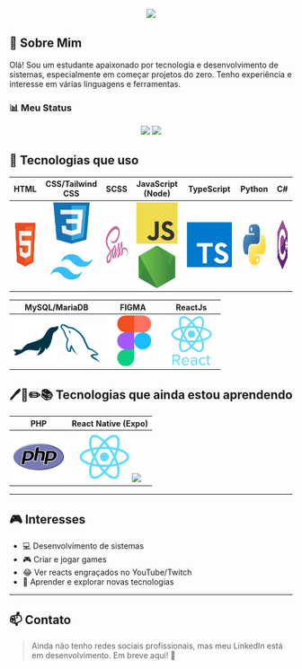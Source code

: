 <p align="center">
  <picture>
    <img src="https://readme-typing-svg.demolab.com/?lines=Ol%C3%A1+Sou+Junior010101;Seja+Bem-Vindo(a)+ao+meu+perfil+do+GitHub&weight=800&size=32&pause=1000&center=true&vCenter=true&width=835&color=E43D82" />
  </picture>
</p>

## 🌟 Sobre Mim

Olá! Sou um estudante apaixonado por tecnologia e desenvolvimento de sistemas, especialmente em começar projetos do zero. Tenho experiência e interesse em várias linguagens e ferramentas.

### 📊 Meu Status

<div align="center">
  <picture>
    <img src="https://github-readme-stats.vercel.app/api?username=Junior010101&show_icons=true&theme=dracula" height="190" />
  </picture>
  <picture>
    <img src="https://github-readme-stats.vercel.app/api/top-langs/?username=Junior010101&layout=compact&theme=dracula" height="190" />
  </picture>
</div>

## 🚀 Tecnologias que uso

| HTML | CSS/Tailwind CSS | SCSS | JavaScript (Node) | TypeScript | Python |  C#  | 
|:----:|:----------------:|:----:|:-----------------:|:----------:|:------:|:----:|
| <picture><img height="80" src="https://github.com/devicons/devicon/blob/master/icons/html5/html5-original.svg"></picture> | <picture><img height="75" src="https://github.com/devicons/devicon/blob/master/icons/css3/css3-original.svg"></picture> <picture><img height="75" src="https://github.com/devicons/devicon/blob/master/icons/tailwindcss/tailwindcss-original.svg" /></picture> | <picture><img height="90" src="https://github.com/devicons/devicon/blob/master/icons/sass/sass-original.svg" /></picture> | <picture><img height="75" src="https://github.com/devicons/devicon/blob/master/icons/javascript/javascript-original.svg" /></picture> <picture><img height="75" src="https://github.com/devicons/devicon/blob/master/icons/nodejs/nodejs-original.svg" /></picture> | <picture><img src="https://github.com/devicons/devicon/blob/master/icons/typescript/typescript-original.svg" /></picture> | <picture><img height="90" src="https://github.com/devicons/devicon/blob/master/icons/python/python-original.svg" /></picture> | <picture><img height="90" src="https://github.com/devicons/devicon/blob/master/icons/csharp/csharp-original.svg" /></picture> |


| MySQL/MariaDB | FIGMA | ReactJs |
|:-------------:|:-----:|:-------:|
| <picture><img height="80" src="https://github.com/devicons/devicon/blob/master/icons/mariadb/mariadb-original.svg" /></picture>  <picture><img height="70" src="https://github.com/devicons/devicon/blob/master/icons/mysql/mysql-original.svg" /></picture> | <picture><img height="90" src="https://github.com/devicons/devicon/blob/master/icons/figma/figma-original.svg" /></picture> | <picture><img height="90" src="https://github.com/devicons/devicon/blob/master/icons/react/react-original-wordmark.svg" /></picture> |

## 🖊️📖✏️📚 Tecnologias que ainda estou aprendendo
| PHP | React Native (Expo) |
|:---:|:-------------------:|
| <picture><img height="90" src="https://github.com/devicons/devicon/blob/master/icons/php/php-original.svg" /></picture> | <picture><img height="90" src="https://github.com/devicons/devicon/blob/master/icons/react/react-original.svg" /></picture> <picture><img height="75" src="https://github.com/user-attachments/assets/68cffd9e-c278-4d20-b940-4a64026d9884" /></picture> |

---

## 🎮 Interesses

- 💻 Desenvolvimento de sistemas 
- 🎮 Criar e jogar games  
- 😂 Ver reacts engraçados no YouTube/Twitch  
- 🧠 Aprender e explorar novas tecnologias

---

## 📫 Contato

> Ainda não tenho redes sociais profissionais, mas meu LinkedIn está em desenvolvimento. Em breve aqui! 🚧
